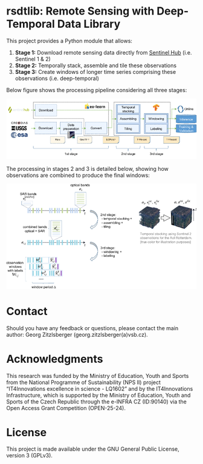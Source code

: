 # rsdtlib: Remote Sensing with Deep-Temporal Data Library

This project provides a Python module that allows:
1. **Stage 1:** Download remote sensing data directly from [Sentinel Hub](https://www.sentinel-hub.com/) (i.e. Sentinel 1 & 2)
2. **Stage 2:** Temporally stack, assemble and tile these observations
3. **Stage 3:** Create windows of longer time series comprising these observations (i.e. deep-temporal)

Below figure shows the processing pipeline considering all three stages:
<p align="center">
  <img src="./images/rsdtlib_pipeline.png" />
</p>

The processing in stages 2 and 3 is detailed below, showing how observations are combined to produce the final windows:
<p align="center">
  <img src="./images/temporal_stacking_windowing.png" />
</p>

# Contact
Should you have any feedback or questions, please contact the main author: Georg Zitzlsberger (georg.zitzlsberger(a)vsb.cz).

# Acknowledgments
This research was funded by the Ministry of Education, Youth and Sports from the National Programme of Sustainability (NPS II) project “IT4Innovations excellence in science - LQ1602” and by the IT4Innovations Infrastructure, which is supported by the Ministry of Education, Youth and Sports of the Czech Republic through the e-INFRA CZ (ID:90140) via the Open Access Grant Competition (OPEN-25-24).

# License
This project is made available under the GNU General Public License, version 3 (GPLv3).
